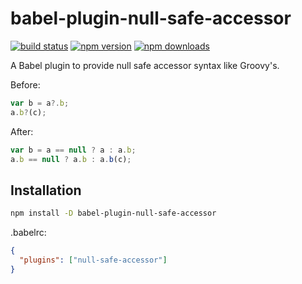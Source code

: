 # babel-plugin-null-safe-accessor

[![build status](https://img.shields.io/travis/shuhei/babel-plugin-null-safe-accessor/master.svg?style=flat-square)](https://travis-ci.org/shuhei/babel-plugin-null-safe-accessor)
[![npm version](https://img.shields.io/npm/v/babel-plugin-null-safe-accessor.svg?style=flat-square)](https://www.npmjs.org/package/babel-plugin-null-safe-accessor)
[![npm downloads](https://img.shields.io/npm/dm/babel-plugin-null-safe-accessor.svg?style=flat-square)](https://www.npmjs.org/package/babel-plugin-null-safe-accessor)

A Babel plugin to provide null safe accessor syntax like Groovy's.

Before:

```js
var b = a?.b;
a.b?(c);
```

After:

```js
var b = a == null ? a : a.b;
a.b == null ? a.b : a.b(c);
```

## Installation

```sh
npm install -D babel-plugin-null-safe-accessor
```

.babelrc:

```json
{
  "plugins": ["null-safe-accessor"]
}
```
